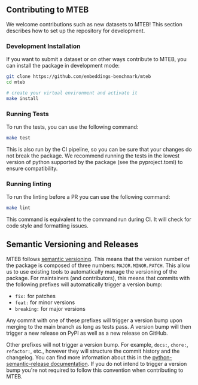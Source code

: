 ## Contributing to MTEB
We welcome contributions such as new datasets to MTEB! This section describes how to set up the repository for development.

### Development Installation
If you want to submit a dataset or on other ways contribute to MTEB, you can install the package in development mode:

```bash
git clone https://github.com/embeddings-benchmark/mteb
cd mteb

# create your virtual environment and activate it
make install
```

### Running Tests
To run the tests, you can use the following command:

```bash
make test
```

This is also run by the CI pipeline, so you can be sure that your changes do not break the package. We recommend running the tests in the lowest version of python supported by the package (see the pyproject.toml) to ensure compatibility.

### Running linting
To run the linting before a PR you can use the following command:

```bash
make lint
```

This command is equivalent to the command run during CI. It will check for code style and formatting issues.

## Semantic Versioning and Releases
MTEB follows [semantic versioning](https://semver.org/). This means that the version number of the package is composed of three numbers: `MAJOR.MINOR.PATCH`. This allow us to use existing tools to automatically manage the versioning of the package. For maintainers (and contributors), this means that commits with the following prefixes will automatically trigger a version bump:

- `fix:` for patches
- `feat:` for minor versions
- `breaking:` for major versions

Any commit with one of these prefixes will trigger a version bump upon merging to the main branch as long as tests pass. A version bump will then trigger a new release on PyPI as well as a new release on GitHub.

Other prefixes will not trigger a version bump. For example, `docs:`, `chore:`, `refactor:`, etc., however they will structure the commit history and the changelog. You can find more information about this in the [python-semantic-release documentation](https://python-semantic-release.readthedocs.io/en/latest/). If you do not intend to trigger a version bump you're not required to follow this convention when contributing to MTEB.